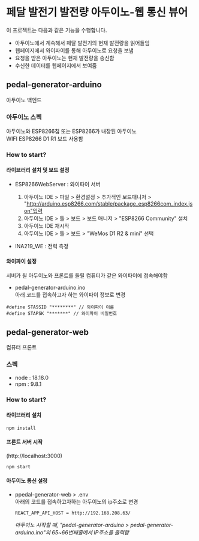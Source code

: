 # 페달 발전기 발전량 아두이노-웹 통신 뷰어
이 프로젝트는 다음과 같은 기능을 수행합니다.
- 아두이노에서 계속해서 페달 발전기의 현재 발전량을 읽어들임
- 웹페이지에서 와이파이를 통해 아두이노로 요청을 보냄
- 요청을 받은 아두이노는 현재 발전량을 송신함
- 수신한 데이터를 웹페이지에서 보여줌

## pedal-generator-arduino
아두이노 백엔드

### 아두이노 스펙
아두이노와 ESP8266칩 또는 ESP8266가 내장된 아두이노<br>
WIFI ESP8266 D1 R1 보드 사용함

### How to start?

#### 라이브러리 설치 및 보드 설정
- ESP8266WebServer : 와이파이 서버
    1. 아두이노 IDE > 파일 >  환경설정 > 추가적인 보드매니저 > "http://arduino.esp8266.com/stable/package_esp8266com_index.json"입력
    1. 아두이노 IDE > 툴 > 보드 > 보드 매니저 > "ESP8266 Community" 설치
    1. 아두이노 IDE 재시작
    1. 아두이노 IDE > 툴 > 보드 > "WeMos D1 R2 & mini" 선택

- INA219_WE : 전력 측정

#### 와이파이 설정
서버가 될 아두이노와 프론트를 돌릴 컴퓨터가 같은 와이파이에 접속해야함
- pedal-generator-arduino.ino<br>
아래 코드를 접속하고자 하는 와이파이 정보로 변경
```
#define STASSID "********" // 와이파이 이름
#define STAPSK "*******" // 와이파이 비밀번호
```

## pedal-generator-web
컴퓨터 프론트

### 스펙
- node : 18.18.0
- npm : 9.8.1

### How to start?
#### 라이브러리 설치
```
npm install
```

#### 프론트 서버 시작<br>
(http://localhost:3000)
```
npm start
```

#### 아두이노 통신 설정
- ppedal-generator-web > .env<br>
아래의 코드를 접속하고자하는 아두이노의 ip주소로 변경
    ```
    REACT_APP_API_HOST = http://192.168.208.63/
    ```
    _아두이노 시작할 때, "pedal-generator-arduino > pedal-generator-arduino.ino"의 65~66번째줄에서 IP주소를 출력함_
